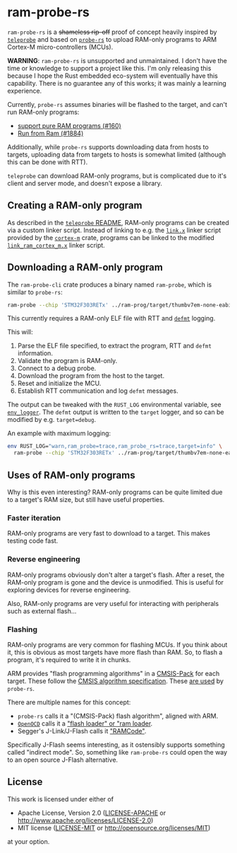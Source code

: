 # ram-probe-rs

`ram-probe-rs` is a ~~shameless rip-off~~ proof of concept heavily inspired by [`teleprobe`](https://github.com/embassy-rs/teleprobe) and based on [`probe-rs`](https://github.com/probe-rs/probe-rs) to upload RAM-only programs to ARM Cortex-M micro-controllers (MCUs).

**WARNING**: `ram-probe-rs` is unsupported and unmaintained. I don't have the time or knowledge to support a project like this. I'm only releasing this because I hope the Rust embedded eco-system will eventually have this capability. There is no guarantee any of this works; it was mainly a learning experience.

Currently, `probe-rs` assumes binaries will be flashed to the target, and can't run RAM-only programs:

* [support pure RAM programs (#160)](https://github.com/knurling-rs/probe-run/issues/160)
* [Run from Ram (#1884)](https://github.com/probe-rs/probe-rs/issues/1884)

Additionally, while `probe-rs` supports downloading data from hosts to targets, uploading data from targets to hosts is somewhat limited (although this can be done with RTT).

`teleprobe` can download RAM-only programs, but is complicated due to it's client and server mode, and doesn't expose a library.

## Creating a RAM-only program

As described in the [`teleprobe` README](https://github.com/embassy-rs/teleprobe), RAM-only programs can be created via a custom linker script. Instead of linking to e.g. the [`link.x`](https://github.com/rust-embedded/cortex-m/blob/master/cortex-m-rt/link.x.in) linker script provided by the [`cortex-m`](https://github.com/rust-embedded/cortex-m) crate, programs can be linked to the modified [`link_ram_cortex_m.x`](link_ram_cortex_m.x) linker script.

## Downloading a RAM-only program

The `ram-probe-cli` crate produces a binary named `ram-probe`, which is similar to `probe-rs`:

```bash
ram-probe --chip 'STM32F303RETx' ../ram-prog/target/thumbv7em-none-eabihf/debug/ram-prog
```

This currently requires a RAM-only ELF file with RTT and [`defmt`](https://github.com/knurling-rs/defmt) logging.

This will:

1. Parse the ELF file specified, to extract the program, RTT and `defmt` information.
1. Validate the program is RAM-only.
1. Connect to a debug probe.
1. Download the program from the host to the target.
1. Reset and initialize the MCU.
1. Establish RTT communication and log `defmt` messages.

The output can be tweaked with the `RUST_LOG` environmental variable, see [`env_logger`](https://docs.rs/env_logger/latest/env_logger/). The `defmt` output is written to the `target` logger, and so can be modified by e.g. `target=debug`.

An example with maximum logging:

```bash
env RUST_LOG="warn,ram_probe=trace,ram_probe_rs=trace,target=info" \
  ram-probe --chip 'STM32F303RETx' ../ram-prog/target/thumbv7em-none-eabihf/debug/ram-prog
```

## Uses of RAM-only programs

Why is this even interesting? RAM-only programs can be quite limited due to a target's RAM size, but still have useful properties.

### Faster iteration

RAM-only programs are very fast to download to a target. This makes testing code fast.

### Reverse engineering

RAM-only programs obviously don't alter a target's flash. After a reset, the RAM-only program is gone and the device is unmodified. This is useful for exploring devices for reverse engineering.

Also, RAM-only programs are very useful for interacting with peripherals such as external flash...

### Flashing

RAM-only programs are very common for flashing MCUs. If you think about it, this is obvious as most targets have more flash than RAM. So, to flash a program, it's required to write it in chunks.

ARM provides "flash programming algorithms" in a [CMSIS-Pack](https://open-cmsis-pack.github.io/Open-CMSIS-Pack-Spec/main/html/flashAlgorithm.html) for each target. These follow the [CMSIS algorithm specification](https://open-cmsis-pack.github.io/Open-CMSIS-Pack-Spec/main/html/algorithmFunc.html). These [are used](https://github.com/probe-rs/probe-rs/tree/master/target-gen) by `probe-rs`.

There are multiple names for this concept:

* `probe-rs` calls it a "(CMSIS-Pack) flash algorithm", aligned with ARM.
* [`OpenOCD`](https://openocd.org/) calls it a ["flash loader" or "ram loader](https://sourceforge.net/p/openocd/code/ci/master/tree/contrib/loaders/).
* Segger's J-Link/J-Flash calls it ["RAMCode"](https://wiki.segger.com/SPI_Flash#Indirect_programming).

Specifically J-Flash seems interesting, as it ostensibly supports something called "indirect mode". So, something like `ram-probe-rs` could open the way to an open source J-Flash alternative.

## License

This work is licensed under either of

- Apache License, Version 2.0 ([LICENSE-APACHE](LICENSE-APACHE) or
  <http://www.apache.org/licenses/LICENSE-2.0>)
- MIT license ([LICENSE-MIT](LICENSE-MIT) or <http://opensource.org/licenses/MIT>)

at your option.
